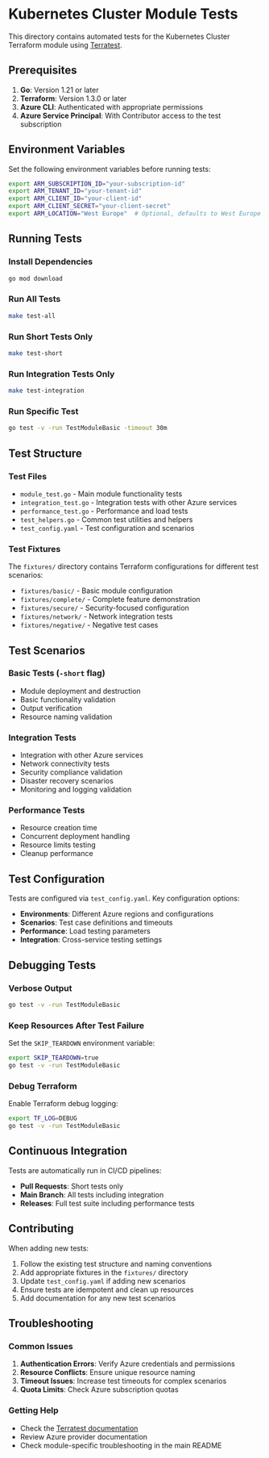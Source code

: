 # Kubernetes Cluster Module Tests

This directory contains automated tests for the Kubernetes Cluster Terraform module using [Terratest](https://terratest.gruntwork.io/).

## Prerequisites

1. **Go**: Version 1.21 or later
2. **Terraform**: Version 1.3.0 or later
3. **Azure CLI**: Authenticated with appropriate permissions
4. **Azure Service Principal**: With Contributor access to the test subscription

## Environment Variables

Set the following environment variables before running tests:

```bash
export ARM_SUBSCRIPTION_ID="your-subscription-id"
export ARM_TENANT_ID="your-tenant-id"
export ARM_CLIENT_ID="your-client-id"
export ARM_CLIENT_SECRET="your-client-secret"
export ARM_LOCATION="West Europe"  # Optional, defaults to West Europe
```

## Running Tests

### Install Dependencies

```bash
go mod download
```

### Run All Tests

```bash
make test-all
```

### Run Short Tests Only

```bash
make test-short
```

### Run Integration Tests Only

```bash
make test-integration
```

### Run Specific Test

```bash
go test -v -run TestModuleBasic -timeout 30m
```

## Test Structure

### Test Files

- `module_test.go` - Main module functionality tests
- `integration_test.go` - Integration tests with other Azure services
- `performance_test.go` - Performance and load tests
- `test_helpers.go` - Common test utilities and helpers
- `test_config.yaml` - Test configuration and scenarios

### Test Fixtures

The `fixtures/` directory contains Terraform configurations for different test scenarios:

- `fixtures/basic/` - Basic module configuration
- `fixtures/complete/` - Complete feature demonstration
- `fixtures/secure/` - Security-focused configuration
- `fixtures/network/` - Network integration tests
- `fixtures/negative/` - Negative test cases

## Test Scenarios

### Basic Tests (`-short` flag)

- Module deployment and destruction
- Basic functionality validation
- Output verification
- Resource naming validation

### Integration Tests

- Integration with other Azure services
- Network connectivity tests
- Security compliance validation
- Disaster recovery scenarios
- Monitoring and logging validation

### Performance Tests

- Resource creation time
- Concurrent deployment handling
- Resource limits testing
- Cleanup performance

## Test Configuration

Tests are configured via `test_config.yaml`. Key configuration options:

- **Environments**: Different Azure regions and configurations
- **Scenarios**: Test case definitions and timeouts
- **Performance**: Load testing parameters
- **Integration**: Cross-service testing settings

## Debugging Tests

### Verbose Output

```bash
go test -v -run TestModuleBasic
```

### Keep Resources After Test Failure

Set the `SKIP_TEARDOWN` environment variable:

```bash
export SKIP_TEARDOWN=true
go test -v -run TestModuleBasic
```

### Debug Terraform

Enable Terraform debug logging:

```bash
export TF_LOG=DEBUG
go test -v -run TestModuleBasic
```

## Continuous Integration

Tests are automatically run in CI/CD pipelines:

- **Pull Requests**: Short tests only
- **Main Branch**: All tests including integration
- **Releases**: Full test suite including performance tests

## Contributing

When adding new tests:

1. Follow the existing test structure and naming conventions
2. Add appropriate fixtures in the `fixtures/` directory
3. Update `test_config.yaml` if adding new scenarios
4. Ensure tests are idempotent and clean up resources
5. Add documentation for any new test scenarios

## Troubleshooting

### Common Issues

1. **Authentication Errors**: Verify Azure credentials and permissions
2. **Resource Conflicts**: Ensure unique resource naming
3. **Timeout Issues**: Increase test timeouts for complex scenarios
4. **Quota Limits**: Check Azure subscription quotas

### Getting Help

- Check the [Terratest documentation](https://terratest.gruntwork.io/)
- Review Azure provider documentation
- Check module-specific troubleshooting in the main README